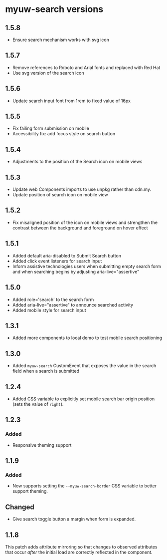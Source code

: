 # myuw-search versions

## 1.5.8

* Ensure search mechanism works with svg icon

## 1.5.7

* Remove references to Roboto and Arial fonts and replaced with Red Hat
* Use svg version of the search icon

## 1.5.6

* Update search input font from 1rem to fixed value of 16px

## 1.5.5

* Fix failing form submission on mobile
* Accessibility fix: add focus style on search button

## 1.5.4

* Adjustments to the position of the Search icon on mobile views

## 1.5.3

* Update web Components imports to use unpkg rather than cdn.my.
* Update position of search icon on mobile view

## 1.5.2

* Fix misaligned position of the icon on mobile views and strengthen the contrast between the background and foreground on hover effect

## 1.5.1

* Added default aria-disabled to Submit Search button
* Added click event listeners for search input
* Inform assistive technologies users when submitting empty search form and when searching begins by adjusting aria-live="assertive"

## 1.5.0

* Added role='search' to the search form
* Added aria-live="assertive" to announce searched activity
* Added mobile style for search input

## 1.3.1

* Added more components to local demo to test mobile search positioning

## 1.3.0

* Added `myuw-search` CustomEvent that exposes the value in the search field when a search is submitted

## 1.2.4

* Added CSS variable to explicitly set mobile search bar origin position (sets the value of `right`).

## 1.2.3

### Added

* Responsive theming support

## 1.1.9

### Added

* Now supports setting the `--myuw-search-border` CSS variable to better support theming.

## Changed

* Give search toggle button a margin when form is expanded.

## 1.1.8

This patch adds attribute mirroring so that changes to observed attributes that occur _after_ the initial load are correctly reflected in the component.
